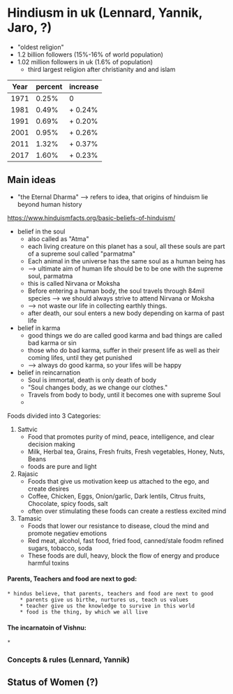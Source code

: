 # Hindiusm in uk (Lennard, Yannik, Jaro, ?)

* "oldest religion"
* 1.2 billion followers (15%-16% of world population)
* 1.02 million followers in uk (1.6% of population)
	* third largest religion after christianity and and islam

Year | percent | increase
--- | --- | ---
1971 | 0.25% | 0
1981 | 0.49% | + 0.24%
1991 | 0.69% | + 0.20% 
2001 | 0.95% | + 0.26%
2011 | 1.32% | + 0.37%
2017 | 1.60% | + 0.23%



## Main ideas
* "the Eternal Dharma" --> refers to idea, that origins of hinduism lie beyond human history

<https://www.hinduismfacts.org/basic-beliefs-of-hinduism/>
* belief in the soul
	* also called as "Atma"
	* each living creature on this planet has a soul, all these souls are part of a supreme soul called "parmatma"
	* Each animal in the universe has the same soul as a human being has
	* --> ultimate aim of human life should be to be one with the supreme soul, parmatma
	* this is called Nirvana or Moksha
	* Before entering a human body, the soul travels through 84mil species --> we should always strive to attend Nirvana or Moksha
	* --> not waste our life in collecting earthly things.
	* after death, our soul enters a new body depending on karma of past life
* belief in karma
	* good things we do are called good karma and bad things are called bad karma or sin
	* those who do bad karma, suffer in their present life as well as their coming lifes, until they get punished
	* --> always do good karma, so your lifes will be happy
* belief in reincarnation
	* Soul is immortal, death is only death of body
	* "Soul changes body, as we change our clothes."
	* Travels from body to body, until it becomes one with supreme Soul
	* 

Foods divided into 3 Categories:
1. Sattvic
	* Food that promotes purity of mind, peace, intelligence, and clear decision making
	* Milk, Herbal tea, Grains, Fresh fruits, Fresh vegetables, Honey, Nuts, Beans
	* foods are pure and light
2. Rajasic
	* Foods that give us motivation keep us attached to the ego, and create desires
	* Coffee, Chicken, Eggs, Onion/garlic, Dark lentils, Citrus fruits, Chocolate, spicy foods, salt
	* often over stimulating these foods can create a restless excited mind
3. Tamasic
	* Foods that lower our resistance to disease, cloud the mind and promote negatiev emotions
	* Red meat, alcohol, fast food, fried food, canned/stale foodm refined sugars, tobacco, soda
	* These foods are dull, heavy, block the flow of energy and produce harmful toxins

#### Parents, Teachers and food are next to god:
	* hindus believe, that parents, teachers and food are next to good
		* parents give us birthe, nurtures us, teach us values
		* teacher give us the knowledge to survive in this world
		* food is the thing, by which we all live

#### The incarnatoin of Vishnu:
	*  




### Concepts & rules (Lennard, Yannik)

## Status of Women (?)

